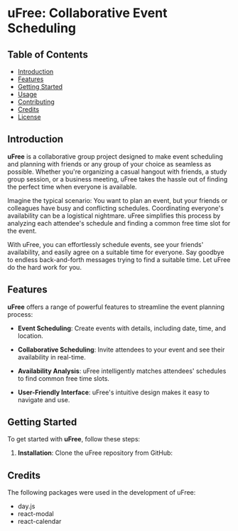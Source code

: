 # uFree: Collaborative Event Scheduling

## Table of Contents
- [Introduction](#introduction)
- [Features](#features)
- [Getting Started](#getting-started)
- [Usage](#usage)
- [Contributing](#contributing)
- [Credits](#credits)
- [License](#license)

## Introduction

**uFree** is a collaborative group project designed to make event scheduling and planning with friends or any group of your choice as seamless as possible. Whether you're organizing a casual hangout with friends, a study group session, or a business meeting, uFree takes the hassle out of finding the perfect time when everyone is available.

Imagine the typical scenario: You want to plan an event, but your friends or colleagues have busy and conflicting schedules. Coordinating everyone's availability can be a logistical nightmare. uFree simplifies this process by analyzing each attendee's schedule and finding a common free time slot for the event.

With uFree, you can effortlessly schedule events, see your friends' availability, and easily agree on a suitable time for everyone. Say goodbye to endless back-and-forth messages trying to find a suitable time. Let uFree do the hard work for you.

## Features

**uFree** offers a range of powerful features to streamline the event planning process:

- **Event Scheduling**: Create events with details, including date, time, and location.

- **Collaborative Scheduling**: Invite attendees to your event and see their availability in real-time.

- **Availability Analysis**: uFree intelligently matches attendees' schedules to find common free time slots.

- **User-Friendly Interface**: uFree's intuitive design makes it easy to navigate and use.

## Getting Started

To get started with **uFree**, follow these steps:

1. **Installation**: Clone the uFree repository from GitHub:

  
## Credits

The following packages were used in the development of uFree:

- day.js
- react-modal
- react-calendar